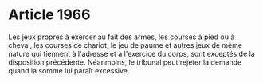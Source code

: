 # Article 1966

Les jeux propres à exercer au fait des armes, les courses à pied ou à cheval, les courses de chariot, le jeu de paume et autres jeux de même nature qui tiennent à l'adresse et à l'exercice du corps, sont exceptés de la disposition précédente.   Néanmoins, le tribunal peut rejeter la demande quand la somme lui paraît excessive.